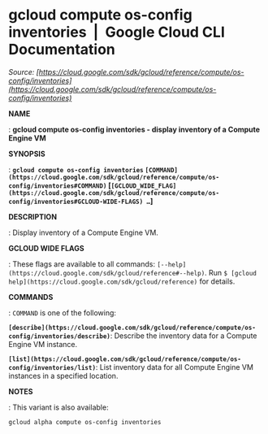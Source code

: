 # gcloud compute os-config inventories  |  Google Cloud CLI Documentation

*Source: [https://cloud.google.com/sdk/gcloud/reference/compute/os-config/inventories](https://cloud.google.com/sdk/gcloud/reference/compute/os-config/inventories)*

**NAME**

: **gcloud compute os-config inventories - display inventory of a Compute Engine VM**

**SYNOPSIS**

: **`gcloud compute os-config inventories` `[COMMAND](https://cloud.google.com/sdk/gcloud/reference/compute/os-config/inventories#COMMAND)` [`[GCLOUD_WIDE_FLAG](https://cloud.google.com/sdk/gcloud/reference/compute/os-config/inventories#GCLOUD-WIDE-FLAGS) …`]**

**DESCRIPTION**

: Display inventory of a Compute Engine VM.

**GCLOUD WIDE FLAGS**

: These flags are available to all commands: `[--help](https://cloud.google.com/sdk/gcloud/reference#--help)`.
Run `$ [gcloud help](https://cloud.google.com/sdk/gcloud/reference)` for details.

**COMMANDS**

: ``COMMAND`` is one of the following:

**`[describe](https://cloud.google.com/sdk/gcloud/reference/compute/os-config/inventories/describe)`**:
Describe the inventory data for a Compute Engine VM instance.

**`[list](https://cloud.google.com/sdk/gcloud/reference/compute/os-config/inventories/list)`**:
List inventory data for all Compute Engine VM instances in a specified location.

**NOTES**

: This variant is also available:

```
gcloud alpha compute os-config inventories
```
